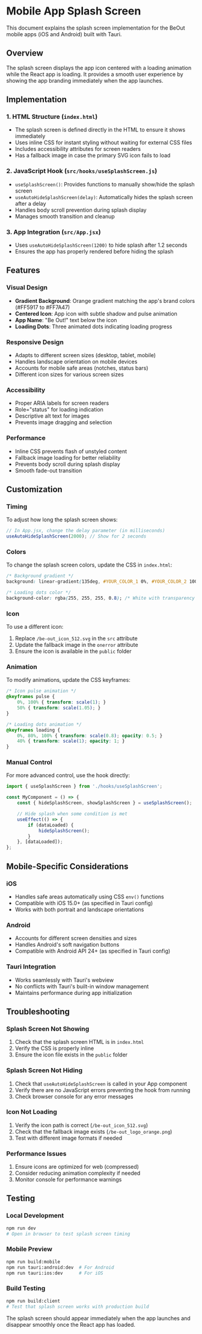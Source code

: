 # Mobile App Splash Screen

This document explains the splash screen implementation for the BeOut mobile apps (iOS and Android) built with Tauri.

## Overview

The splash screen displays the app icon centered with a loading animation while the React app is loading. It provides a smooth user experience by showing the app branding immediately when the app launches.

## Implementation

### 1. HTML Structure (`index.html`)
- The splash screen is defined directly in the HTML to ensure it shows immediately
- Uses inline CSS for instant styling without waiting for external CSS files
- Includes accessibility attributes for screen readers
- Has a fallback image in case the primary SVG icon fails to load

### 2. JavaScript Hook (`src/hooks/useSplashScreen.js`)
- `useSplashScreen()`: Provides functions to manually show/hide the splash screen
- `useAutoHideSplashScreen(delay)`: Automatically hides the splash screen after a delay
- Handles body scroll prevention during splash display
- Manages smooth transition and cleanup

### 3. App Integration (`src/App.jsx`)
- Uses `useAutoHideSplashScreen(1200)` to hide splash after 1.2 seconds
- Ensures the app has properly rendered before hiding the splash

## Features

### Visual Design
- **Gradient Background**: Orange gradient matching the app's brand colors (#FF5917 to #FF7A47)
- **Centered Icon**: App icon with subtle shadow and pulse animation
- **App Name**: "Be Out!" text below the icon
- **Loading Dots**: Three animated dots indicating loading progress

### Responsive Design
- Adapts to different screen sizes (desktop, tablet, mobile)
- Handles landscape orientation on mobile devices
- Accounts for mobile safe areas (notches, status bars)
- Different icon sizes for various screen sizes

### Accessibility
- Proper ARIA labels for screen readers
- Role="status" for loading indication
- Descriptive alt text for images
- Prevents image dragging and selection

### Performance
- Inline CSS prevents flash of unstyled content
- Fallback image loading for better reliability
- Prevents body scroll during splash display
- Smooth fade-out transition

## Customization

### Timing
To adjust how long the splash screen shows:
```javascript
// In App.jsx, change the delay parameter (in milliseconds)
useAutoHideSplashScreen(2000); // Show for 2 seconds
```

### Colors
To change the splash screen colors, update the CSS in `index.html`:
```css
/* Background gradient */
background: linear-gradient(135deg, #YOUR_COLOR_1 0%, #YOUR_COLOR_2 100%);

/* Loading dots color */
background-color: rgba(255, 255, 255, 0.8); /* White with transparency */
```

### Icon
To use a different icon:
1. Replace `/be-out_icon_512.svg` in the `src` attribute
2. Update the fallback image in the `onerror` attribute
3. Ensure the icon is available in the `public` folder

### Animation
To modify animations, update the CSS keyframes:
```css
/* Icon pulse animation */
@keyframes pulse {
    0%, 100% { transform: scale(1); }
    50% { transform: scale(1.05); }
}

/* Loading dots animation */
@keyframes loading {
    0%, 80%, 100% { transform: scale(0.8); opacity: 0.5; }
    40% { transform: scale(1); opacity: 1; }
}
```

### Manual Control
For more advanced control, use the hook directly:
```javascript
import { useSplashScreen } from './hooks/useSplashScreen';

const MyComponent = () => {
    const { hideSplashScreen, showSplashScreen } = useSplashScreen();

    // Hide splash when some condition is met
    useEffect(() => {
        if (dataLoaded) {
            hideSplashScreen();
        }
    }, [dataLoaded]);
};
```

## Mobile-Specific Considerations

### iOS
- Handles safe areas automatically using CSS `env()` functions
- Compatible with iOS 15.0+ (as specified in Tauri config)
- Works with both portrait and landscape orientations

### Android
- Accounts for different screen densities and sizes
- Handles Android's soft navigation buttons
- Compatible with Android API 24+ (as specified in Tauri config)

### Tauri Integration
- Works seamlessly with Tauri's webview
- No conflicts with Tauri's built-in window management
- Maintains performance during app initialization

## Troubleshooting

### Splash Screen Not Showing
1. Check that the splash screen HTML is in `index.html`
2. Verify the CSS is properly inline
3. Ensure the icon file exists in the `public` folder

### Splash Screen Not Hiding
1. Check that `useAutoHideSplashScreen` is called in your App component
2. Verify there are no JavaScript errors preventing the hook from running
3. Check browser console for any error messages

### Icon Not Loading
1. Verify the icon path is correct (`/be-out_icon_512.svg`)
2. Check that the fallback image exists (`/be-out_logo_orange.png`)
3. Test with different image formats if needed

### Performance Issues
1. Ensure icons are optimized for web (compressed)
2. Consider reducing animation complexity if needed
3. Monitor console for performance warnings

## Testing

### Local Development
```bash
npm run dev
# Open in browser to test splash screen timing
```

### Mobile Preview
```bash
npm run build:mobile
npm run tauri:android:dev  # For Android
npm run tauri:ios:dev      # For iOS
```

### Build Testing
```bash
npm run build:client
# Test that splash screen works with production build
```

The splash screen should appear immediately when the app launches and disappear smoothly once the React app has loaded.
